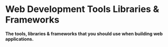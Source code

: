 Web Development Tools Libraries & Frameworks
======================================

**The tools, libraries &amp; frameworks that you should use when building web applications.**